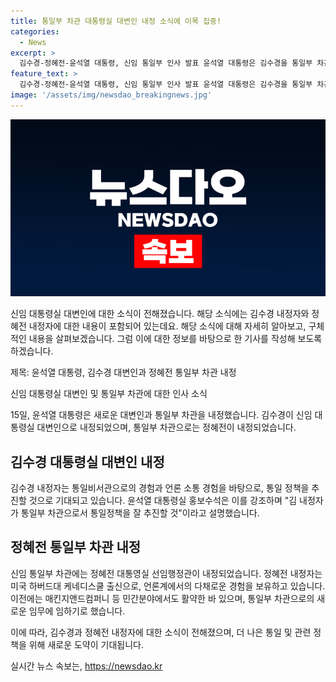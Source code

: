 ```yaml
---
title: 통일부 차관 대통령실 대변인 내정 소식에 이목 집중!
categories:
  - News
excerpt: >
  김수경-정혜전-윤석열 대통령, 신임 통일부 인사 발표 윤석열 대통령은 김수경을 통일부 차관으로, 정혜전을 대변인으로 내정했다. 김수경은 통일비서관 경험과 언론 소통 경험이 풍부하며, 정혜전은 하버드대 출신으로 TV조선 앵커 출신이다. 전 통일부 차관인 문승현은 주프랑스 대사로, 또한 대변인이었던 이도운은 홍보수석으로 새로운 임무를 맡는다.
feature_text: >
  김수경-정혜전-윤석열 대통령, 신임 통일부 인사 발표 윤석열 대통령은 김수경을 통일부 차관으로, 정혜전을 대변인으로 내정했다. 김수경은 통일비서관 경험과 언론 소통 경험이 풍부하며, 정혜전은 하버드대 출신으로 TV조선 앵커 출신이다. 전 통일부 차관인 문승현은 주프랑스 대사로, 또한 대변인이었던 이도운은 홍보수석으로 새로운 임무를 맡는다.
image: '/assets/img/newsdao_breakingnews.jpg'
---
```


<p><img src="/assets/img/newsdao_breakingnews.jpg" alt="ranknews 속보" /></p>

<p>신임 대통령실 대변인에 대한 소식이 전해졌습니다. 해당 소식에는 김수경 내정자와 정혜전 내정자에 대한 내용이 포함되어 있는데요. 해당 소식에 대해 자세히 알아보고, 구체적인 내용을 살펴보겠습니다. 그럼 이에 대한 정보를 바탕으로 한 기사를 작성해 보도록 하겠습니다. </p>

<p>제목: 윤석열 대통령, 김수경 대변인과 정혜전 통일부 차관 내정</p>

<p>신임 대통령실 대변인 및 통일부 차관에 대한 인사 소식</p>

<p>15일, 윤석열 대통령은 새로운 대변인과 통일부 차관을 내정했습니다. 김수경이 신임 대통령실 대변인으로 내정되었으며, 통일부 차관으로는 정혜전이 내정되었습니다. </p>

<h2 data-ke-size="size26">김수경 대통령실 대변인 내정</h2>

<p>김수경 내정자는 통일비서관으로의 경험과 언론 소통 경험을 바탕으로, 통일 정책을 추진할 것으로 기대되고 있습니다. 윤석열 대통령실 홍보수석은 이를 강조하며 "김 내정자가 통일부 차관으로서 통일정책을 잘 추진할 것"이라고 설명했습니다.</p>

<h2 data-ke-size="size26">정혜전 통일부 차관 내정</h2>

<p>신임 통일부 차관에는 정혜전 대통영실 선임행정관이 내정되었습니다. 정혜전 내정자는 미국 하버드대 케네디스쿨 출신으로, 언론계에서의 다채로운 경험을 보유하고 있습니다. 이전에는 매킨지앤드컴퍼니 등 민간분야에서도 활약한 바 있으며, 통일부 차관으로의 새로운 임무에 임하기로 했습니다.</p>

<p>이에 따라, 김수경과 정혜전 내정자에 대한 소식이 전해졌으며, 더 나은 통일 및 관련 정책을 위해 새로운 도약이 기대됩니다.</p>
실시간 뉴스 속보는, <a href="https://newsdao.kr" rel="dofollow">https://newsdao.kr</a>


